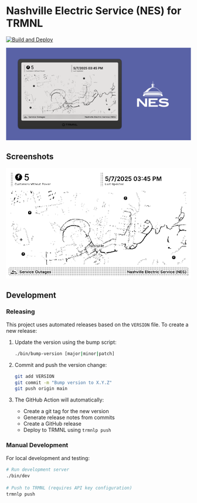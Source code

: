 # Nashville Electric Service (NES) for TRMNL

[![Build and Deploy](https://github.com/stephenyeargin/trmnl-nashville-electric-service/actions/workflows/build.yml/badge.svg)](https://github.com/stephenyeargin/trmnl-nashville-electric-service/actions/workflows/build.yml)

![promo](assets/promo.png)

## Screenshots

![screenshot](assets/screenshot.png)

## Development

### Releasing

This project uses automated releases based on the `VERSION` file. To create a new release:

1. Update the version using the bump script:
   ```bash
   ./bin/bump-version [major|minor|patch]
   ```

2. Commit and push the version change:
   ```bash
   git add VERSION
   git commit -m "Bump version to X.Y.Z"
   git push origin main
   ```

3. The GitHub Action will automatically:
   - Create a git tag for the new version
   - Generate release notes from commits
   - Create a GitHub release
   - Deploy to TRMNL using `trmnlp push`

### Manual Development

For local development and testing:

```bash
# Run development server
./bin/dev

# Push to TRMNL (requires API key configuration)
trmnlp push
```
